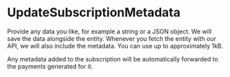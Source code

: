 # UpdateSubscriptionMetadata

Provide any data you like, for example a string or a JSON object. We will save the data alongside the
entity. Whenever you fetch the entity with our API, we will also include the metadata. You can use up to
approximately 1kB.

Any metadata added to the subscription will be automatically forwarded to the payments generated for it.

